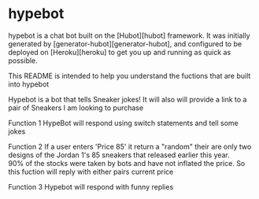 # hypebot

hypebot is a chat bot built on the [Hubot][hubot] framework. It was
initially generated by [generator-hubot][generator-hubot], and configured to be
deployed on [Heroku][heroku] to get you up and running as quick as possible.

This README is intended to help you understand the fuctions that are built into hypebot

Hypebot is a bot that tells Sneaker jokes! 
It will also will provide a link to a pair of Sneakers I am looking to purchase 

Function 1
    HypeBot will respond using switch statements and tell some jokes

Function 2
    If a user enters 'Price 85' it return a "random" their are only two designs of the Jordan 1's 85 sneakers that released earlier this year.  
    90% of the stocks were taken by bots and have not inflated the price.  So this fuction will reply with either pairs current price

Function 3
    Hypebot will respond with funny replies   